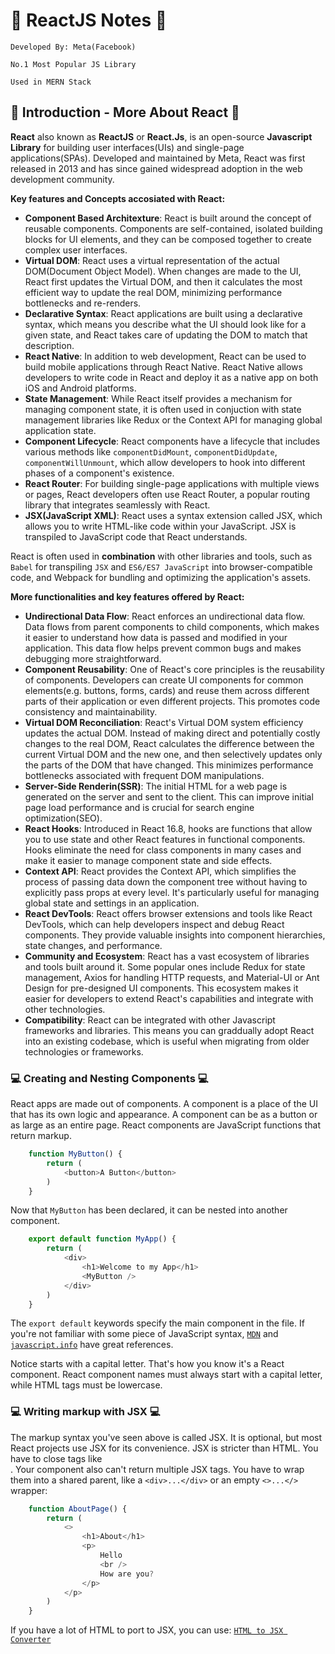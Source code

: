 # 📝 ReactJS Notes 📝

`Developed By: Meta(Facebook)`

`No.1 Most Popular JS Library`

`Used in MERN Stack`

## 📢 Introduction - More About React 📢

**React** also known as **ReactJS** or **React.Js**, is an open-source **Javascript Library** for building user interfaces(UIs) and single-page applications(SPAs). Developed and maintained by Meta, React was first released in 2013 and has since gained widespread adoption in the web development community.

**Key features and Concepts accosiated with React:**

- **Component Based Architexture**: React is built around the concept of reusable components. Components are self-contained, isolated building blocks for UI elements, and they can be composed together to create complex user interfaces.
- **Virtual DOM**: React uses a virtual representation of the actual DOM(Document Object Model). When changes are made to the UI, React first updates the Virtual DOM, and then it calculates the most efficient way to update the real DOM, minimizing performance bottlenecks and re-renders.
- **Declarative Syntax**: React applications are built using a declarative syntax, which means you describe what the UI should look like for a given state, and React takes care of updating the DOM to match that description.
- **React Native**: In addition to web development, React can be used to build mobile applications through React Native. React Native allows developers to write code in React and deploy it as a native app on both iOS and Android platforms.
- **State Management**: While React itself provides a mechanism for managing component state, it is often used in conjuction with state management libraries like Redux or the Context API for managing global application state.
- **Component Lifecycle**: React components have a lifecycle that includes various methods like `componentDidMount`, `componentDidUpdate`, `componentWillUnmount`, which allow developers to hook into different phases of a component's existence.
- **React Router**: For building single-page applications with multiple views or pages, React developers often use React Router, a popular routing library that integrates seamlessly with React.
- **JSX(JavaScript XML)**: React uses a syntax extension called JSX, which allows you to write HTML-like code within your JavaScript. JSX is transpiled to JavaScript code that React understands.

React is often used in **combination** with other libraries and tools, such as `Babel` for transpiling `JSX` and `ES6/ES7 JavaScript` into browser-compatible code, and Webpack for bundling and optimizing the application's assets.

**More functionalities and key features offered by React:**

- **Undirectional Data Flow**: React enforces an undirectional data flow. Data flows from parent components to child components, which makes it easier to understand how data is passed and modified in your application. This data flow helps prevent common bugs and makes debugging more straightforward.
- **Component Reusability**: One of React's core principles is the reusability of components. Developers can create UI components for common elements(e.g. buttons, forms, cards) and reuse them across different parts of their application or even different projects. This promotes code consistency and maintainability.
- **Virtual DOM Reconciliation**: React's Virtual DOM system efficiency updates the actual DOM. Instead of making direct and potentially costly changes to the real DOM, React calculates the difference between the current Virtual DOM and the new one, and then selectively updates only the parts of the DOM that have changed. This minimizes performance bottlenecks associated with frequent DOM manipulations.
- **Server-Side Renderin(SSR)**: The initial HTML for a web page is generated on the server and sent to the client. This can improve initial page load performance and is crucial for search engine optimization(SEO).
- **React Hooks**: Introduced in React 16.8, hooks are functions that allow you to use state and other React features in functional components. Hooks eliminate the need for class components in many cases and make it easier to manage component state and side effects.
- **Context API**: React provides the Context API, which simplifies the process of passing data down the component tree without having to explicitly pass props at every level. It's particularly useful for managing global state and settings in an application.
- **React DevTools**: React offers browser extensions and tools like React DevTools, which can help developers inspect and debug React components. They provide valuable insights into component hierarchies, state changes, and performance.
- **Community and Ecosystem**: React has a vast ecosystem of libraries and tools built around it. Some popular ones include Redux for state management, Axios for handling HTTP requests, and Material-UI or Ant Design for pre-designed UI components. This ecosystem makes it easier for developers to extend React's capabilities and integrate with other technologies.
- **Compatibility**: React can be integrated with other Javascript frameworks and libraries. This means you can graddually adopt React into an existing codebase, which is useful when migrating from older technologies or frameworks.

### 💻 Creating and Nesting Components 💻 

React apps are made out of components. A component is a place of the UI that has its own logic and appearance. A component can be as a button or as large as an entire page.
React components are JavaScript functions that return markup.

```javascript
    function MyButton() {
        return (
            <button>A Button</button>
        )
    }
```

Now that `MyButton` has been declared, it can be nested into another component.

```javascript
    export default function MyApp() {
        return (
            <div>
                <h1>Welcome to my App</h1>
                <MyButton />
            </div>
        )
    }
```

The `export default` keywords specify the main component in the file. If you're not familiar with some piece of JavaScript syntax, [`MDN`](https://developer.mozilla.org/en-US/docs/web/javascript/reference/statements/export) and [`javascript.info`](https://javascript.info/import-export) have great references.

Notice <MyButton /> starts with a capital letter. That's how you know it's a React component. React component names must always start with a capital letter, while HTML tags must be lowercase.

### 💻 Writing markup with JSX 💻 

The markup syntax you've seen above is called JSX. It is optional, but most React projects use JSX for its convenience.
JSX is stricter than HTML. You have to close tags like <br />. Your component also can't return multiple JSX tags. You have to wrap them into a shared parent, like a `<div>...</div>` or an empty `<>...</>` wrapper:

```javascript
    function AboutPage() {
        return (
            <>
                <h1>About</h1>
                <p>
                    Hello
                    <br />
                    How are you?    
                </p>
            </p>
        )
    }
```

If you have a lot of HTML to port to JSX, you can use:
[`HTML to JSX Converter`](https://transform.tools/html-to-jsx)